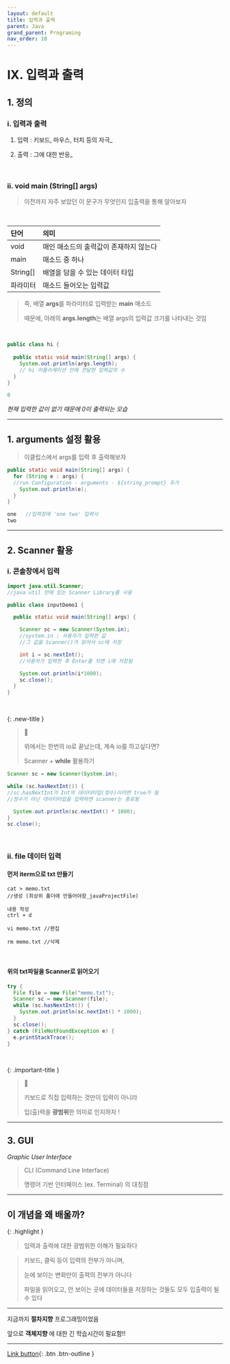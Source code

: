 ```yaml
---
layout: default
title: 입력과 출력
parent: Java
grand_parent: Programing
nav_order: 10
---
```


# IX. 입력과 출력

## 1. 정의

### i. 입력과 출력

1. 입력 : 키보드, 마우스, 터치 등의 자극_

2. 출력 : 그에 대한 반응_

<br/>

### ii. void main (String[] args)

> 이전까지 자주 보았던 이 문구가 무엇인지 입출력을 통해 알아보자

<br/>

| 단어          | 의미                            |
|:-------------|:-------------------------------|
| void         | 매인 매소드의 출력값이 존재하지 않는다  |
| main         | 매소드 중 하나                    |
| String[]     | 배열을 담을 수 있는 데이터 타입       |
| 파라미터       | 매소드 들어오는 입력값               | 

> 즉, 배열 **args**를 파라미터로 입력받는 **main** 매소드
>
> 때문에, 아래의 **args.length**는 배열 args의 입력값 크기를 나타내는 것임

<br/>

```java
public class hi {
	
  public static void main(String[] args) {
    System.out.println(args.length); 
    // hi 어플리케이션 안에 전달한 입력값의 수
  }
}
```

```java
0
```

_현재 입력한 값이 없기 때문에 0이 출력되는 모습_

---

## 1. arguments 설정 활용

> 이클립스에서 args를 입력 후 출력해보자

```java
public static void main(String[] args) {
  for (String e : args) {       
  //run Configuration - arguments - ${string_prompt} 추가
    System.out.println(e);
  }
}
```

```java
one   //입력창에 'one two' 입력시
two
```

---

## 2. Scanner 활용

### i. 콘솔창에서 입력

```java
import java.util.Scanner;
//java util 안에 있는 Scanner Library를 사용

public class inputDemo1 {

  public static void main(String[] args) {

    Scanner sc = new Scanner(System.in);
    //system.in : 사용자가 입력한 값
    //그 값을 Scanner()가 읽어서 sc에 저장

    int i = sc.nextInt();
    //사용자가 입력한 후 Enter를 치면 i에 저장됨

    System.out.println(i*1000);
    sc.close();
  }
}
```

<br/>

{: .new-title }
> 🧐
>
> 위에서는 한번의 io로 끝났는데, 계속 io를 하고싶다면?
>
> Scanner + **while** 활용하기

```java
Scanner sc = new Scanner(System.in);

while (sc.hasNextInt()) {
//sc.hasNextInt가 Int의 데이터타입(정수)이라면 true가 됨
//정수가 아닌 데이터타입을 입력하면 scanner는 종료됨

  System.out.println(sc.nextInt() * 1000);
}
sc.close();
```

<br/>

### ii. file 데이터 입력

#### **먼저 iterm으로 txt 만들기**

```
cat > memo.txt
//생성 (최상위 폴더에 만들어야함_javaProjectFile)

내용 작성
ctrl + d

vi memo.txt //편집

rm memo.txt //삭제
```

<br/>

#### **위의 txt파일을 Scanner로 읽어오기**

```java
try {
  File file = new File("memo.txt");
  Scanner sc = new Scanner(file);
  while (sc.hasNextInt()) {
    System.out.println(sc.nextInt() * 1000);
  }
  sc.close();
} catch (FileNotFoundException e) {
  e.printStackTrace();
}
```

<br/>

{: .important-title }
> 🐷
>
> 키보드로 직접 입력하는 것만이 입력이 아니라
>
> 입(출)력을 **광범위**한 의미로 인지하자 !

---

## 3. GUI
_Graphic User Interface_

> CLI (Command Line Interface)
>
> 명령어 기반 인터페이스 (ex. Terminal) 의 대칭점

---

## **이 개념을 왜 배울까?**

{: .highlight }
> 입력과 출력에 대한 광범위한 이해가 필요하다

> 키보드, 클릭 등이 입력의 전부가 아니며,
>
> 눈에 보이는 변화만이 출력의 전부가 아니다
>
> 파일을 읽어오고, 안 보이는 곳에 데이터들을 저장하는 것들도 모두 입출력이 될 수 있다

---

지금까지 **절차지향** 프로그래밍이었음

앞으로 **객체지향** 에 대한 긴 학습시간이 필요함!!

---

[Link button](https://opentutorials.org/course/1223/5575){: .btn .btn-outline }